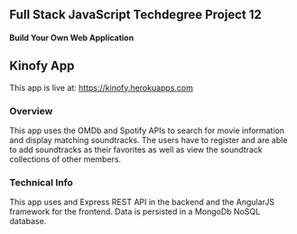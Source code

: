 ## Full Stack JavaScript Techdegree Project 12
#### Build Your Own Web Application

## Kinofy App

This app is live at: https://kinofy.herokuapps.com

### Overview
This app uses the OMDb and Spotify APIs to search for movie information and display matching soundtracks.
The users have to register and are able to add soundtracks as their favorites as well as view the soundtrack 
collections of other members.

### Technical Info
This app uses and Express REST API in the backend and the AngularJS framework for the frontend.
Data is persisted in a MongoDb NoSQL database.

